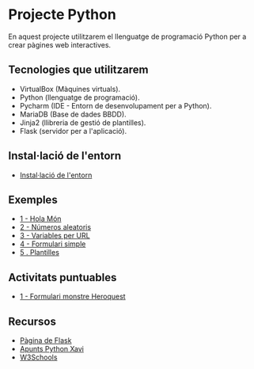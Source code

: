 # Projecte Python

En aquest projecte utilitzarem el llenguatge de programació Python per a crear pàgines web interactives.

## Tecnologies que utilitzarem

- VirtualBox (Màquines virtuals).
- Python (llenguatge de programació).
- Pycharm (IDE - Entorn de desenvolupament per a Python).
- MariaDB (Base de dades BBDD).
- Jinja2 (llibreria de gestió de plantilles).
- Flask (servidor per a l'aplicació).

## Instal·lació de l'entorn

- [Instal·lació de l'entorn](install.md)

## Exemples

- [1 - Hola Món](python1.md)
- [2 - Números aleatoris](python2.md)
- [3 - Variables per URL](python3.md)
- [4 - Formulari simple](python4.md)
- [5 . Plantilles](plantilles.md)

## Activitats puntuables

- [1 - Formulari monstre Heroquest](activitat_puntable.md)

## Recursos

- [Pàgina de Flask](https://flask.palletsprojects.com/en/stable/quickstart/)
- [Apunts Python Xavi](https://github.com/XaSaFa/IntroduccioProgramacio)
- [W3Schools](https://www.w3schools.com/python/)
